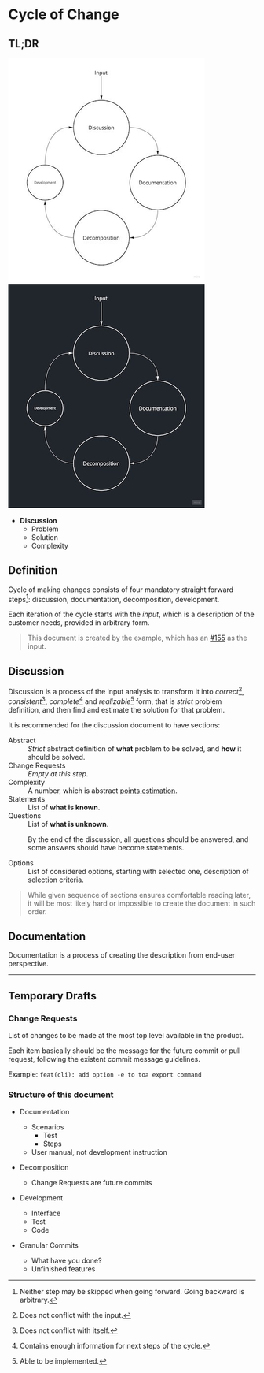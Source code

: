# Cycle of Change

## TL;DR

[![4D](4d-light.jpg#gh-light-mode-only)](https://miro.com/app/board/uXjVOoy0ImU=/?moveToWidget=3458764528657645700&cot=14)
[![4D](4d-dark.jpg#gh-dark-mode-only)](https://miro.com/app/board/uXjVOoy0ImU=/?moveToWidget=3458764528657645700&cot=14)

- **Discussion**
    - Problem
    - Solution
    - Complexity

## Definition

Cycle of making changes consists of four mandatory straight forward steps[^1]: discussion,
documentation, decomposition, development.

Each iteration of the cycle starts with the *input*, which is a description of the customer needs,
provided in arbitrary form.

> This document is created by the example, which has
> an [#155](https://github.com/toa-io/toa/issues/155) as the input.

[^1]: Neither step may be skipped when going forward. Going backward is arbitrary.

## Discussion

Discussion is a process of the input analysis to transform it into *correct*[^2], *consistent*[^3],
*complete*[^4] and *realizable*[^5] form, that is *strict* problem definition, and then find and
estimate the solution for that problem.

It is recommended for the discussion document to have sections:

<dl>
<dt>Abstract</dt>
<dd>
<i>Strict</i> abstract definition of <b>what</b> problem to be solved, and <b>how</b> it should be solved.
</dd>
<dt>Change Requests</dt>
<dd><i>Empty at this step.</i></dd>
<dt>Complexity</dt>
<dd>A number, which is abstract <a href="https://www.atlassian.com/agile/project-management/estimation">points estimation</a>.</dd>
<dt>Statements</dt>
<dd>List of <b>what is known</b>.</dd>
<dt>Questions</dt>
<dd>
List of <b>what is unknown</b>.

By the end of the discussion, all questions should be answered, and some answers should have become
statements.
</dd>
<dt>Options</dt>
<dd>List of considered options, starting with selected one, description of selection criteria.</dd>
</dl>

> While given sequence of sections ensures comfortable reading later, it will be most likely hard or
> impossible to create the document in such order.

[^2]: Does not conflict with the input.
[^3]: Does not conflict with itself.
[^4]: Contains enough information for next steps of the cycle.
[^5]: Able to be implemented.

## Documentation

Documentation is a process of creating the description from end-user perspective.

---

## Temporary Drafts

### Change Requests

List of changes to be made at the most top level available in the product.

Each item basically should be the message for the future commit or pull request, following the
existent commit message guidelines.

Example: `feat(cli): add option -e to toa export command`

### Structure of this document

- Documentation
    - Scenarios
        - Test
        - Steps
    - User manual, not development instruction
- Decomposition
    - Change Requests are future commits
- Development
    - Interface
    - Test
    - Code

- Granular Commits
    - What have you done?
    - Unfinished features 
